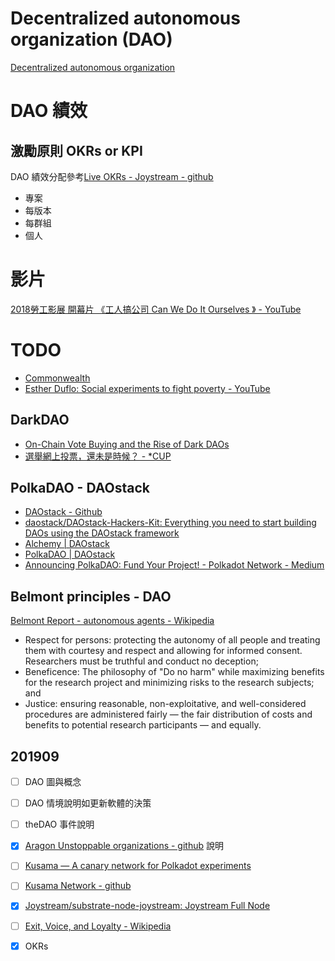 # Decentralized autonomous organization (DAO)

[Decentralized autonomous organization](https://en.wikipedia.org/wiki/Decentralized_autonomous_organization)

<!-- toc -->

# DAO 績效 

## 激勵原則 OKRs or KPI

DAO 績效分配參考[Live OKRs - Joystream - github](https://github.com/Joystream/joystream/tree/master/okrs)

- 專案
- 每版本
- 每群組
- 個人

# 影片

[2018勞工影展 開幕片 《工人搞公司 Can We Do It Ourselves 》 - YouTube](https://www.youtube.com/watch?v=eqgWphTaLgM&fbclid=IwAR1oh-p2edYtjNhNqHvypAcoTbwYyqulHlze6usvQpC_S5Zhx5YDtEyoO_8)

# TODO

- [Commonwealth](https://github.com/hicommonwealth)
- [Esther Duflo: Social experiments to fight poverty - YouTube](https://www.youtube.com/watch?v=0zvrGiPkVcs)

## DarkDAO

- [On-Chain Vote Buying and the Rise of Dark DAOs](http://hackingdistributed.com/2018/07/02/on-chain-vote-buying/)
- [選舉網上投票，還未是時候？ - *CUP](https://www.cup.com.hk/2019/09/16/could-we-vote-online-yet/)

## PolkaDAO - DAOstack 

- [DAOstack - Github](https://github.com/daostack)
- [daostack/DAOstack-Hackers-Kit: Everything you need to start building DAOs using the DAOstack framework](https://github.com/daostack/DAOstack-Hackers-Kit)
- [Alchemy | DAOstack](https://alchemy.daostack.io/)
- [PolkaDAO | DAOstack](https://alchemy.daostack.io/dao/0x440583455bcd85ab2bd429c015d3aabcae135f0a)
- [Announcing PolkaDAO: Fund Your Project! - Polkadot Network - Medium](https://medium.com/polkadot-network/announcing-polkadao-fund-your-project-1891e6d895a)

## Belmont principles -  DAO 

[Belmont Report - autonomous agents - Wikipedia](https://en.wikipedia.org/wiki/Belmont_Report)

- Respect for persons: protecting the autonomy of all people and treating them with courtesy and respect and allowing for informed consent. Researchers must be truthful and conduct no deception;
- Beneficence: The philosophy of "Do no harm" while maximizing benefits for the research project and minimizing risks to the research subjects; and
- Justice: ensuring reasonable, non-exploitative, and well-considered procedures are administered fairly — the fair distribution of costs and benefits to potential research participants — and equally.

## 201909

- [ ] DAO 圖與概念
- [ ] DAO 情境說明如更新軟體的決策
- [ ] theDAO 事件說明
- [x] [Aragon Unstoppable organizations - github](https://github.com/aragon) 說明
- [ ] [Kusama — A canary network for Polkadot experiments](https://kusama.network/)
- [ ] [Kusama Network - github](https://github.com/kusamanetwork)
- [x] [Joystream/substrate-node-joystream: Joystream Full Node](https://github.com/Joystream/substrate-node-joystream)
- [ ] [Exit, Voice, and Loyalty - Wikipedia](https://en.wikipedia.org/wiki/Exit,_Voice,_and_Loyalty)
- [x] OKRs


